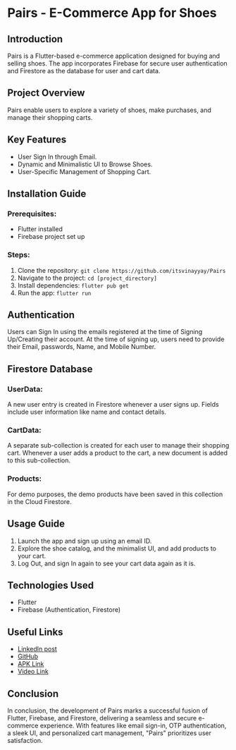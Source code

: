 # Pairs - E-Commerce App for Shoes

## Introduction
Pairs is a Flutter-based e-commerce application designed for buying and selling shoes. The app incorporates Firebase for secure user authentication and Firestore as the database for user and cart data.

## Project Overview
Pairs enable users to explore a variety of shoes, make purchases, and manage their shopping carts.

## Key Features
- User Sign In through Email.
- Dynamic and Minimalistic UI to Browse Shoes.
- User-Specific Management of Shopping Cart.

## Installation Guide
### Prerequisites:
- Flutter installed
- Firebase project set up

### Steps:
1. Clone the repository: `git clone https://github.com/itsvinayyay/Pairs`
2. Navigate to the project: `cd [project_directory]`
3. Install dependencies: `flutter pub get`
4. Run the app: `flutter run`

## Authentication
Users can Sign In using the emails registered at the time of Signing Up/Creating their account. At the time of signing up, users need to provide their Email, passwords, Name, and Mobile Number.

## Firestore Database
### UserData:
A new user entry is created in Firestore whenever a user signs up. Fields include user information like name and contact details.
### CartData:
A separate sub-collection is created for each user to manage their shopping cart. Whenever a user adds a product to the cart, a new document is added to this sub-collection.

### Products:
For demo purposes, the demo products have been saved in this collection in the Cloud Firestore.

## Usage Guide
1. Launch the app and sign up using an email ID.
2. Explore the shoe catalog, and the minimalist UI, and add products to your cart.
3. Log Out, and sign In again to see your cart data again as it is.

## Technologies Used
- Flutter
- Firebase (Authentication, Firestore)

## Useful Links
- [LinkedIn post](https://www.linkedin.com/feed/update/urn:li:activity:7068985774997708800?utm_source=share&utm_medium=member_desktop)
- [GitHub](https://github.com/itsvinayyay/Pairs)
- [APK Link](https://drive.google.com/file/d/1Gs9K3sOWr9VEV3kBTPFu6KYNXxcuIKvV/view?usp=sharing)
- [Video Link](https://drive.google.com/file/d/1pBFMI26jwXPtvfhKVO1gwsotXObJrlF_/view?usp=sharing)

## Conclusion
In conclusion, the development of Pairs marks a successful fusion of Flutter, Firebase, and Firestore, delivering a seamless and secure e-commerce experience. With features like email sign-in, OTP authentication, a sleek UI, and personalized cart management, "Pairs" prioritizes user satisfaction.

